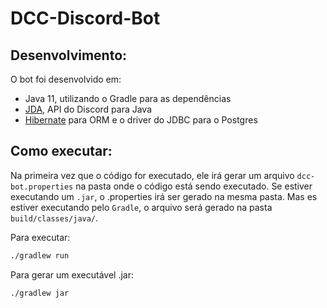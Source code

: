 # DCC-Discord-Bot

## Desenvolvimento:
O bot foi desenvolvido em:
- Java 11, utilizando o Gradle para as dependências
- [JDA](https://github.com/DV8FromTheWorld/JDA), API do Discord para Java
- [Hibernate](https://hibernate.org/orm/) para ORM e o driver do JDBC para o Postgres

## Como executar:
Na primeira vez que o código for executado, ele irá gerar um arquivo `dcc-bot.properties` na pasta onde o código está sendo executado.
Se estiver executando um `.jar`, o .properties irá ser gerado na mesma pasta.
Mas es estiver executando pelo `Gradle`, o arquivo será gerado na pasta `build/classes/java/`.

Para executar:
```bash
./gradlew run
```

Para gerar um executável .jar:
```bash
./gradlew jar
```